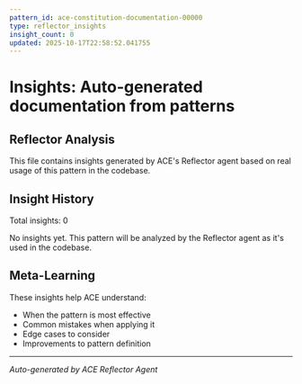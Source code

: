 ```yaml
---
pattern_id: ace-constitution-documentation-00000
type: reflector_insights
insight_count: 0
updated: 2025-10-17T22:58:52.041755
---
```

# Insights: Auto-generated documentation from patterns

## Reflector Analysis

This file contains insights generated by ACE's Reflector agent based on real usage of this pattern in the codebase.

## Insight History

Total insights: 0

No insights yet. This pattern will be analyzed by the Reflector agent as it's used in the codebase.

## Meta-Learning

These insights help ACE understand:
- When the pattern is most effective
- Common mistakes when applying it
- Edge cases to consider
- Improvements to pattern definition

---

*Auto-generated by ACE Reflector Agent*
